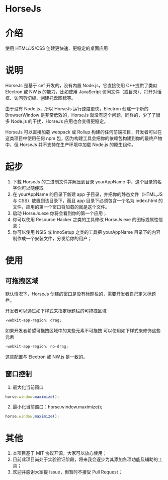 # HorseJs

# 介绍

使用 HTML/JS/CSS 创建更快速、更稳定的桌面应用

# 说明

HorseJs 是基于 cef 开发的，没有内置 Node.js，它直接使用 C++提供了类似 Electron 或 NW.js 的能力，比如使用 JavaScript 访问文件（或目录）、打开对话框、访问剪切板、创建托盘图标等。

由于没有 Node.js，所以 HorseJs 运行速度更快，Electron 创建一个新的 BrowserWindow 是非常低效的，HorseJs 就没有这个问题，同样的，少了了很多 Node.js 的干扰，HorseJs 应用也会变得更稳定。

HorseJs 可以直接加载 webpack 或 Rollup 构建的任何前端项目，开发者可以在这类项目中使用任何 npm 包，因为构建工具会把你的依赖包构建到你的最终产物中，但 HorseJs 并不支持在生产环境中加载 Node.js 的原生组件。

# 起步

1.  下载 HorseJs 的二进制文件并解压到目录 yourAppName 中，这个目录的名字你可以随便取
2.  在 yourAppName 的目录下新建 app 子目录，并把你的静态文件（HTML,JS 与 CSS）放置到该目录下，而且 app 目录下必须包含一个名为 index.html 的文件，应用的第一个窗口将加载的就是这个文件。
3.  启动 HorseJs.exe 你将会看到你的第一个应用；
4.  你可以使用 Resource Hacker 之类的工具修改 HorseJs.exe 的图标或属性信息；
5.  你可以使用 NSIS 或 InnoSetup 之类的工具把 yourAppName 目录下的内容制作成一个安装文件，分发给你的用户；

# 使用

## 可拖拽区域

默认情况下，HorseJs 创建的窗口是没有标题栏的，需要开发者自己定义标题栏。

开发者可以通过如下样式来指定标题栏的可拖拽区域

```css
-webkit-app-region: drag;
```

如果开发者希望可拖拽区域中的某些元素不可拖拽
可以使用如下样式来修饰这些元素

```css
-webkit-app-region: no-drag;
```

这些配置与 Electron 或 NW.js 是一致的。

## 窗口控制

1. 最大化当前窗口

```javascript
horse.window.maximize();
```

2. 最小化当前窗口：horse.window.maximize();

```javascript
horse.window.maximize();
```

# 其他

1.  本项目基于 MIT 协议开源，大家可以放心使用；
2.  目前此项目尚处于实验验证阶段，将来我会逐步为其添加各项功能及辅助的工具；
3.  欢迎并感谢大家提 Issue，但暂时不接受 Pull Request；
